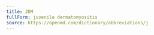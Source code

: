 ```yaml
---
title: JDM
fullForm: juvenile dermatomyositis
source: https://openmd.com/dictionary/abbreviations/j
---
```


